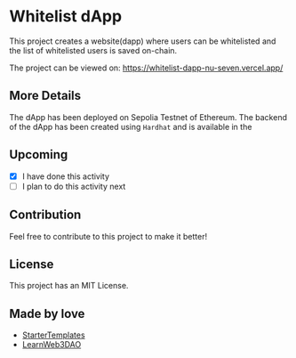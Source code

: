 # Whitelist dApp

This project creates a website(dapp) where users can be whitelisted and the list of whitelisted users is saved on-chain.<br />

The project can be viewed on: 
https://whitelist-dapp-nu-seven.vercel.app/

## More Details

The dApp has been deployed on Sepolia Testnet of Ethereum. The backend of the dApp has been created using `Hardhat` and is available in the 

## Upcoming

- [x] I have done this activity
- [ ] I plan to do this activity next

## Contribution

Feel free to contribute to this project to make it better!

## License

This project has an MIT License.

## Made by love

- [StarterTemplates](https://twitter.com/startertemp)
- [LearnWeb3DAO](https://learnweb3.io)
